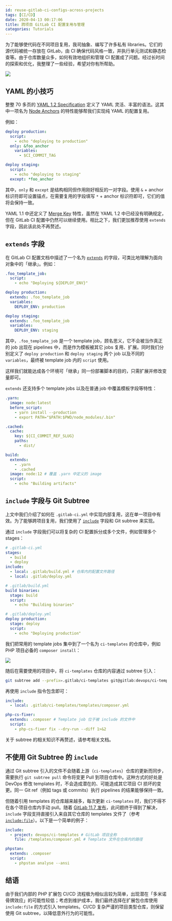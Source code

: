 ```yaml
---
id: reuse-gitlab-ci-configs-across-projects
tags: [CI/CD]
date: 2020-04-13 00:17:06
title: 跨项目 GitLab CI 配置复用与管理
categories: Tutorials
---
```


为了能够使代码在不同项目复用，我司抽象、编写了许多私有 libraries。它们的源代码被统一存放在 GitLab，由 CI 确保代码风格一致，并执行单元测试和静态检查等。由于仓库数量众多，如何有效地组织和管理 CI 配置成了问题。经过长时间的探索和优化，我整理了一些经验，希望对你有所帮助。

<!--more-->

![](/resources/7d88ca70b055b3162b4c4b3c0499ab95.png)

## YAML 的小技巧

整整 70 多页的 [YAML 1.2 Specification](https://yaml.org/spec/1.2/spec.pdf) 定义了 YAML 灵活、丰富的语法。这其中一项名为 [Node Anchors](https://yaml.org/spec/1.2/spec.html#id2785586) 的特性能够帮我们实现纯 YAML 的配置复用。

例如：

```yaml
deploy production:
  script:
    - echo "deploying to production"
  only: &foo_anchor
    variables:
      - $CI_COMMIT_TAG

deploy staging:
  script:
    - echo "deploying to staging"
  except: *foo_anchor
```

其中，`only` 和 `except` 是结构相同但作用刚好相反的一对字段。使用 `&` + anchor 标识符即可设置锚点，在需要复用的字段填写 `*` + anchor 标识符即可，它们的值将会保持一致。

YAML 1.1 中还定义了 [Merge Key](https://yaml.org/type/merge.html) 特性，虽然在 YAML 1.2 中已经没有明确规定，但在 GitLab CI 配置中仍然可以继续使用。相比之下，我们更加推荐使用 `extends` 字段，因此该此处不再赘述。

## `extends` 字段

在 GitLab CI 配置文档中描述了一个名为 [`extends`](https://docs.gitlab.com/ee/ci/yaml/#extends) 的字段，可类比地理解为面向对象中的「继承」。例如：

```yaml
.foo_template_job:
  script:
    - echo "Deploying ${DEPLOY_ENV}"

deploy production:
  extends: .foo_template_job
  variables:
    DEPLOY_ENV: production

deploy staging:
  extends: .foo_template_job
  variables:
    DEPLOY_ENV: staging
```

其中，`.foo_template_job` 是一个 template job，顾名思义，它不会被当作真正的 job 出现在 pipelines 中，而是作为模板被其它 jobs 复用、扩展。同时我们分别定义了 `deploy production` 和 `deploy staging` 两个 job 以及不同的 `variables`，最终被 template job 内的 `script` 使用。

这样我们就能达成各个环境可「继承」同一份部署脚本的目的，只需扩展并修改变量即可。

`extends` 还支持多个 template jobs 以及在普通 job 中覆盖模板字段等特性：

```yaml
.yarn:
  image: node:latest
  before_script:
    - yarn install --production
    - export PATH="$PATH:$PWD/node_modules/.bin"

.cached:
  cache:
    key: ${CI_COMMIT_REF_SLUG}
    paths:
      - dist/

build:
  extends:
    - .yarn
    - .cached
  image: node:12 # 覆盖 .yarn 中定义的 image
  script:
    - echo "Building artifacts"
```

## `include` 字段与 Git Subtree

上文中我们介绍了如何在 `.gitlab-ci.yml` 中实现内部复用，这在单一项目中有效。为了能够跨项目复用，我们使用了 [`include`](https://docs.gitlab.com/ee/ci/yaml/#include) 字段和 Git subtree 来实现。

通过 `include` 字段我们可以将复杂的 CI 配置拆分成多个文件，例如管理多个 stages：

```yaml
# .gitlab-ci.yml
stages:
  - build
  - deploy
include:
  - local: .gitlab/build.yml # 仓库内的配置文件路径
  - local: .gitlab/deploy.yml

# .gitlab/build.yml
build binaries:
  stage: build
  script:
    - echo "Building binaries"

# .gitlab/deploy.yml
deploy production:
  stage: deploy
  script:
    - echo "Deploying production"
```

我们把常用的 template jobs 集中到了一个名为 `ci-templates` 的仓库中，例如 PHP 项目必备的 `composer install`：

![](/resources/bdd8e4f8f8ac2599d4e3838779c68253.png)

随后在需要使用的项目中，将 `ci-templates` 仓库的内容通过 subtree 引入：

```bash
git subtree add --prefix=.gitlab/ci-templates git@gitlab:devops/ci-templates.git master --squash
```

再使用 `include` 指令包含即可：

```yaml
include:
  - local: .gitlab/ci-templates/templates/composer.yml

php-cs-fixer:
  extends: .composer # Template job 位于被 include 的文件中
  script:
    - php-cs-fixer fix --dry-run --diff 1>&2
```

关于 subtree 的相关知识不再赘述，请参考相关文档。

## 不使用 Git Subtree 的 `include`

通过 Git subtree 引入的文件不会随着上游（`ci-templates`）仓库的更新而同步，需要执行 `git subtree pull` 命令将变更 Pull 到项目仓库中。这种方式的好处是 DevOps 修改 templates 时，不会造成潜在的、可能造成其它项目 CI 损坏的变更。同一 Git ref（例如 tags 或 commits）执行 pipelines 的结果能够保持一致。

但随着引用 templates 的仓库越来越多，每次更新 `ci-templates` 时，我们不得不在各个项目仓库内手动 pull。随着 [GitLab 11.7 发布](https://about.gitlab.com/releases/2019/01/22/gitlab-11-7-released/#include-cicd-files-from-other-projects-and-templates)，此问题终于得到了解决，`include` 字段支持直接引入来自其它仓库的 templates 文件了（参考 [`include:file`](https://docs.gitlab.com/ee/ci/yaml/#includefile)）。以下是一个简单的例子：

```yaml
include:
  - project: devops/ci-templates # GitLab 项目全称
    file: /templates/composer.yml # Template 文件在仓库内的路径

phpstan:
  extends: .composer
  script:
    - phpstan analyse --ansi
```

## 结语

由于我们内部的 PHP 扩展包 CI/CD 流程极为相似且较为简单，出现潜在「多米诺骨牌效应」的可能性较低；考虑到维护成本，我们最终选择在扩展包仓库使用 `include:file` 的方式引入 templates。CI/CD 复杂严谨的项目类型仓库，则保留使用 Git subtree，以降低意外行为的可能性。
